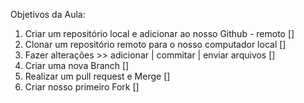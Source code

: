 Objetivos da Aula:

1. Criar um repositório local e adicionar ao nosso Github - remoto []
2. Clonar um repositório remoto para o nosso computador local []
3. Fazer alterações >> adicionar | commitar | enviar arquivos []
4. Criar uma nova Branch []
5. Realizar um pull request e Merge []
6. Criar nosso primeiro Fork []